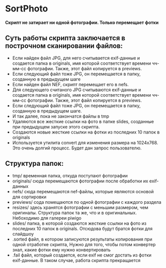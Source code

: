 SortPhoto
==============

**Скрипт не затирает ни одной фотографии. Только перемещает фотки**

Суть работы скрипта заключается в построчном сканировании файлов:
--------------
- Если найден файл JPG, для него считывается exif-данные и создается папка в originals, имя которой соответствует времени чч-мм-сс фотографии. Также, этот файл копируется в previews.
- Если следующий файл тоже JPG, он перемещается в папку, созданную в предыдущем шаге
- Если найден файл NEF, скрипт перемещает его в nefs.
- Для следующего считаного JPG считываются exif-данные и создается папка в originals, имя которой соответствует времени чч-мм-сс фотографии. Также, этот файл копируется в previews.
- Если следующий файл тоже JPG, он перемещается в папку, созданную в предыдущем шаге.
- И так далее, пока не закончатся файлы в tmp
- Удаляются все жесткие ссылки на фото в папке slides, созданные при предыдущем запуске этого скрипта.
- Создаются новые жесткие ссылки на фотки из последних 10 папок в originals
- Используется утилита convert для изменения размера на 1024x768. Это очень долгий процесс. Будет дан запрос пользователю.

Структура папок:
--------------
- tmp/           временная папка, откуда поступают фотографии
- originals/     сюда перемещаются фотографии после обработки их exif-данных
- nefs/          сюда перемещаются nef-файлы, которые являются основой для сортировки
- previews/      сода помещаются по одной фотографии с каждого раздела
- resizes/       здесь хранятся фотографии с меньшим размером, чем оригиналы. Структура папок та же, что и в оригинальных. Небоходимо для галереи piwigo
- slides/        папка, в которой создаются жесткие ссылки на фото из последних 10 папок в originals. Отсюдова будут братся фотки для слайдшоу
- .sorted        файл, в котором записуются результаты копирования при одной отработке скрипта, Нужно для того, чтобы потом конвертер знал, какие фотки ему нужно конвертировать
- .fail          файл, который создается, если exif не смог достать из фотки exif-данные. В таком случае, работа скрипта прекращается

